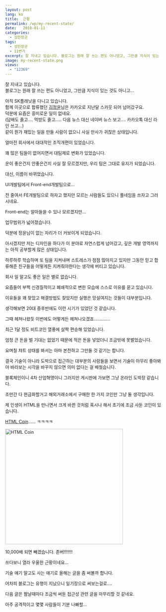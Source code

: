 ```yaml
---
layout: post
lang: ko
title:  근황
permalink: /wp/my-recent-state/
date:   2018-01-11
categories:
  - 성민장군
tags:
  - 성민장군
  - 11번가
excerpt: 잘 지내고 있습니다. 블로그는 원래 잘 쓰는 편도 아니었고, 그만큼 지식이 있는 것도 아니고… 아직 SK플래닛을 다니고 있습니다. 함께 이곳으로 합류했던 김정윤님은 카카오로 지난달 스카웃 되어 넘어갔구요. 덕분에 요즘은 흥미로운 일이 없네요. (담배도 줄고…. 먹방도 줄고….. 다음 뉴스 대신 네이버 뉴스 보고…. 카카오톡 대신 라인 쓰고…) 같이 뭔가 재밌는 일을 만들 사람이 없으니 사실 만사가 귀찮은 상태입니다. 얼마전 회사에서 대대적인 조직개편이 있었습니다. 꽤 많은 팀들이 없어지면서 대팀제로 변화가 있었습니다. 운이 좋은건지 안좋은건지 사실 잘 모르겠지만, 우리 팀은 그대로 유지가 되었습니다. 대신, 이름이 바뀌었습니다. UI개발팀에서 Front-end개발팀으로… 전 줄여서 FE개발팀으로 하자고 했지만 모르는 사람들도 있으니 [...]
image: my-recent-state.png
views:
  - "12369"
---
```


잘 지내고 있습니다.  
블로그는 원래 잘 쓰는 편도 아니었고, 그만큼 지식이 있는 것도 아니고...

아직 SK플래닛을 다니고 있습니다.  
함께 이곳으로 합류했던 [김정윤](https://www.facebook.com/kjy2143)님은 카카오로 지난달 스카웃 되어 넘어갔구요.    
덕분에 요즘은 흥미로운 일이 없네요.  
(담배도 줄고&#8230;. 먹방도 줄고&#8230;.. 다음 뉴스 대신 네이버 뉴스 보고&#8230;. 카카오톡 대신 라인 쓰고&#8230;)    
같이 뭔가 재밌는 일을 만들 사람이 없으니 사실 만사가 귀찮은 상태입니다.

얼마전 회사에서 대대적인 조직개편이 있었습니다.
  
꽤 많은 팀들이 없어지면서 대팀제로 변화가 있었습니다.
  
운이 좋은건지 안좋은건지 사실 잘 모르겠지만, 우리 팀은 그대로 유지가 되었습니다.
  
대신, 이름이 바뀌었습니다.
  
UI개발팀에서 Front-end개발팀으로&#8230;
  
전 줄여서 FE개발팀으로 하자고 했지만 모르는 사람들도 있으니 풀네임을 쓰자고 그러시네요.
  
Front-end는 알아들을 수 있나 모르겠지만&#8230;

업무범위가 넓어졌습니다.
  
덕분에 정윤님이 없는 자리가 더 커보이게 되었습니다.
  
아시겠지만 저는 디자인을 하다가 이 분야로 자연스럽게 넘어갔고, 깊은 개발 영역까지는 아직 공부할게 많은 상태입니다.
  
하루하루 학습하며 또 팀을 지켜내며 스트레스가 점점 많아지고 있지만 그동안 믿고 합류해준 친구들을 어떻게든 지켜줘야한다는 생각에 버티고 있습니다.

회사 일 말고도 좋은 일은 별로 없습니다.
  
요즘들어 부쩍 신경질적이고 폐쇄적으로 변한 모습에 스스로 이유를 묻고 있습니다.
  
이유들을 꽤 찾았고 해결방법도 찾았지만 실행은 망설여지는 것들이 대부분입니다.

생각해보면 20대 중후반에도 이런 시기가 있었던 것 같습니다.
  
그때 헤쳐나왔듯 이번에도 어떻게든 헤쳐나오겠죠&#8230;&#8230;&#8230;&#8230;.

최근 1달 정도 비트코인 열풍에 살짝 편승해 있었습니다.
  
엄청 큰 돈을 벌 기대는 없었기 때문에 적은 돈을 넣었더니 조금밖에 못벌었습니다.
  
요며칠 챠트 상태를 봐서는 아마 본전하고 그만둘 것 같기는 합니다.
  
결국 기술이 아니라 도박으로 접근하는 대부분의 사람들을 보면서 기술이 아무리 좋아봐야 바라보는 시각을 바꾸지 않으면 의미 없다는 걸 배웠습니다.
  
블록체인이니 4차 산업혁명이니 그러지만 게시판에 가보면 그냥 온라인 도박장 같습니다.

조만간 다 현금화할거고 해외거래소에서 구매한 한 가지 코인만 그냥 둘 생각입니다.
  
제 인생이 HTML을 만나면서 크게 바뀐 것처럼 혹시나 해서 초기에 조금 사둔 코인이 있습니다.
  
<a href="https://htmlcoin.com/" target="_blank" rel="noopener">HTML Coin</a>&#8230;&#8230; ㅋㅋㅋㅋ
  
<img class="aligncenter size-full wp-image-1709" src="http://www.jangkunblog.com/wp/wp-content/uploads/2018/01/17EB8FD2-7AEB-411C-BB18-2493697BDA52.png" alt="HTML Coin" width="380" height="373" srcset="http://www.jangkunblog.com/wp/wp-content/uploads/2018/01/17EB8FD2-7AEB-411C-BB18-2493697BDA52.png 380w, http://www.jangkunblog.com/wp/wp-content/uploads/2018/01/17EB8FD2-7AEB-411C-BB18-2493697BDA52-300x294.png 300w" sizes="(max-width: 380px) 100vw, 380px" />
  
10,000배 되면 빼겠습니다. 존버!!!!!!!

쓰다보니 열라 우울한 근황이네요&#8230;

기술 얘기 말고도 사는 얘기로 올해는 글을 좀 써볼까 합니다.
  
어차피 블로그는 유행이 지났으니 일기장으로 써보는걸로&#8230;.

다음 글은 짬날때마다 조금씩 써둔 접근성 관련 글을 마무리할 것 같네요.
  
아주 공격적이고 몇몇 사람들이 기분 나빠할&#8230;

